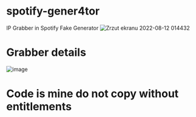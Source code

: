 # spotify-gener4tor
IP Grabber in Spotify Fake Generator
![Zrzut ekranu 2022-08-12 014432](https://user-images.githubusercontent.com/98951386/184260411-a0b40628-7805-449a-b3d4-3cf5d9f93001.png)
# Grabber details
![image](https://user-images.githubusercontent.com/98951386/184260878-6933e90e-30e3-4ef6-8141-eb83a11629e5.png)


# Code is mine do not copy without entitlements
